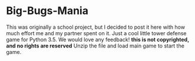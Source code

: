 # Big-Bugs-Mania
This was originally a school project, but I decided to post it here with how much effort me and my partner spent on it. Just a cool little tower defense game for Python 3.5. We would love any feedback! **this is not copyrighted, and no rights are reserved**
Unzip the file and load main game to start the game. 
